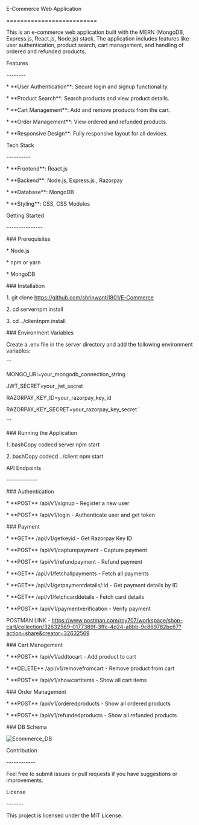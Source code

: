E-Commerce Web Application

\==========================

This is an e-commerce web application built with the MERN (MongoDB, Express.js, React.js, Node.js) stack. The application includes features like user authentication, product search, cart management, and handling of ordered and refunded products.

Features

\--------

\* \*\*User Authentication\*\*: Secure login and signup functionality.

\* \*\*Product Search\*\*: Search products and view product details.

\* \*\*Cart Management\*\*: Add and remove products from the cart.

\* \*\*Order Management\*\*: View ordered and refunded products.

\* \*\*Responsive Design\*\*: Fully responsive layout for all devices.

Tech Stack

\----------

\* \*\*Frontend\*\*: React.js

\* \*\*Backend\*\*: Node.js, Express.js , Razorpay

\* \*\*Database\*\*: MongoDB

\* \*\*Styling\*\*: CSS, CSS Modules

Getting Started

\---------------

\### Prerequisites

\* Node.js

\* npm or yarn

\* MongoDB

\### Installation

1\. git clone https://github.com/shrinwanti1801/E-Commerce

2\. cd servernpm install

3\. cd ../clientnpm install

\### Environment Variables

Create a .env file in the server directory and add the following environment variables:

\`\`\`

MONGO\_URI=your\_mongodb\_connection\_string

JWT\_SECRET=your\_jwt\_secret

RAZORPAY\_KEY\_ID=your\_razorpay\_key\_id

RAZORPAY\_KEY\_SECRET=your\_razorpay\_key\_secret \`

\`\`\`

\### Running the Application

1\. bashCopy codecd server npm start

2\. bashCopy codecd ../client npm start

API Endpoints

\-------------

\### Authentication

\* \*\*POST\*\* /api/v1/signup - Register a new user

\* \*\*POST\*\* /api/v1/login - Authenticate user and get token

\### Payment

\* \*\*GET\*\* /api/v1/getkeyid - Get Razorpay Key ID

\* \*\*POST\*\* /api/v1/capturepayment - Capture payment

\* \*\*POST\*\* /api/v1/refundpayment - Refund payment

\* \*\*GET\*\* /api/v1/fetchallpayments - Fetch all payments

\* \*\*GET\*\* /api/v1/getpaymentdetails/:id - Get payment details by ID

\* \*\*GET\*\* /api/v1/fetchcarddetails - Fetch card details

\* \*\*POST\*\* /api/v1/paymentverification - Verify payment

POSTMAN LINK - https://www.postman.com/roy707/workspace/shop-cart/collection/32632569-0177389f-3ffc-4d24-a8bb-9c869782bc67?action=share&creator=32632569

\### Cart Management

\* \*\*POST\*\* /api/v1/addtocart - Add product to cart

\* \*\*DELETE\*\* /api/v1/removefromcart - Remove product from cart

\* \*\*POST\*\* /api/v1/showcartitems - Show all cart items

\### Order Management

\* \*\*POST\*\* /api/v1/orderedproducts - Show all ordered products

\* \*\*POST\*\* /api/v1/refundedproducts - Show all refunded products

\### DB Schema

![Ecommerce_DB](https://github.com/user-attachments/assets/c8e92ab8-3088-4f8a-902e-35a5d62f8fa7)

Contribution

\------------

Feel free to submit issues or pull requests if you have suggestions or improvements.

License

\-------

This project is licensed under the MIT License.

#
